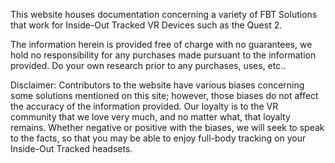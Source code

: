This website houses documentation concerning a variety of FBT Solutions that work for Inside-Out Tracked VR Devices such as the Quest 2.

The information herein is provided free of charge with no guarantees, we hold no responsibility for any purchases made pursuant to the information provided. Do your own research prior to any purchases, uses, etc..

Disclaimer: Contributors to the website have various biases concerning some solutions mentioned on this site; however, those biases do not affect the accuracy of the information provided. Our loyalty is to the VR community that we love very much, and no matter what, that loyalty remains. Whether negative or positive with the biases, we will seek to speak to the facts, so that you may be able to enjoy full-body tracking on your Inside-Out Tracked headsets.
